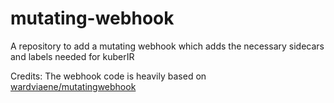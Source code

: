 # mutating-webhook
A repository to add a mutating webhook which adds the necessary sidecars and labels needed for kuberIR

Credits: The webhook code is heavily based on [wardviaene/mutatingwebhook](https://github.com/wardviaene/kubernetes-course/tree/master/mutatingwebhook)
